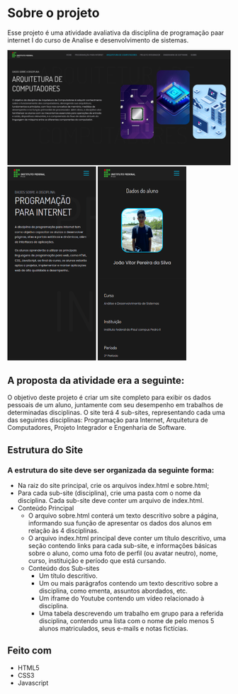 
# Sobre o projeto
<p>Esse projeto é uma atividade avaliativa da disciplina de programação paar internet I do curso de Analise e desenvolvimento de sistemas.</p>
<img src="./images/design.png" width="850">
<img src="./images/disciplin-responsivo.png" width="200">
<img src="./images/profile-responsivo.png" width="200"><br>

## A proposta da atividade era a seguinte:

O objetivo deste projeto é criar um site completo para exibir os dados pessoais de um aluno, juntamente com seu desempenho em trabalhos de determinadas disciplinas. O site terá 4 sub-sites, representando cada uma das seguintes disciplinas: Programação para Internet, Arquitetura de Computadores, Projeto Integrador e Engenharia de Software.

## Estrutura do Site
### A estrutura do site deve ser organizada da seguinte forma:

* Na raiz do site principal, crie os arquivos index.html e sobre.html;
* Para cada sub-site (disciplina), crie uma pasta com o nome da disciplina. Cada sub-site deve conter um arquivo de index.html.
* Conteúdo Principal
    * O arquivo sobre.html conterá um texto descritivo sobre a página, informando sua função de apresentar os dados dos alunos em relação às 4 disciplinas.
    * O arquivo index.html principal deve conter um título descritivo, uma seção contendo links para cada sub-site, e informações básicas sobre o aluno, como uma foto de perfil (ou avatar neutro), nome, curso, instituição e período que está cursando.
    * Conteúdo dos Sub-sites
        * Um título descritivo.
        * Um ou mais parágrafos contendo um texto descritivo sobre a disciplina, como ementa, assuntos abordados, etc.
        * Um iframe do Youtube contendo um vídeo relacionado à disciplina.
        * Uma tabela descrevendo um trabalho em grupo para a referida disciplina, contendo uma lista com o nome de pelo menos 5 alunos matriculados, seus e-mails e notas fictícias.

## Feito com

* HTML5
* CSS3
* Javascript
